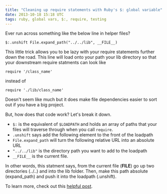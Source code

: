 ```yaml
---
title: "Cleaning up require statements with Ruby's $: global variable"
date: 2013-10-18 15:18 UTC
tags: ruby, global vars, $:, require, testing
---
```


Ever run across something like the below line in helper files?

```
$:.unshift File.expand_path("../../lib", __FILE__)
```

This little trick allows you to be lazy with your require statements further
down the road.  This line will load onto your path your lib directory so that your
downstream require statments can look like

```
require '/class_name'
```

instead of

```
require './lib/class_name'
```

Doesn't seem like much but it does make file dependencies easier to sort out if
you have a big project.

But, how does that code work?  Let's break it down.

* `$:` is the equivalent of `$LOADPATH` and holds an array of paths that your
  files will traverse through when you call `require`.
* `.unshift` says add the following element to the front of the loadpath
* `File.expand_path` will turn the following relative URL into an absolute URL
* `"../../lib"` is the directory path you want to add to the loadpath
* `__FILE__` is the current file.

In other words, this statment says, from the current file (__FILE__) go up two
directories (../..) and into the lib folder.  Then, make this path absolute
(expand_path) and push it into the loadpath (.unshift).

To learn more, check out this [helpful
post](http://jimneath.org/2010/01/04/cryptic-ruby-global-variables-and-their-meanings.html).
